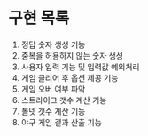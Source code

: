 # 구현 목록 

1. 정답 숫자 생성 기능
2. 중복을 허용하지 않는 숫자 생성 
3. 사용자 입력 기능 및 입력값 예외처리
4. 게임 클리어 후 옵션 제공 기능
5. 게임 오버 여부 파악
6. 스트라이크 갯수 계산 기능 
7. 볼넷 갯수 계산 기능
8. 야구 게임 결과 산출 기능